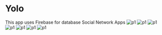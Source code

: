 # Yolo
This app uses Firebase for database
Social Network Apps
![p1](https://github.com/karleinstein/Yolo/blob/master/ReadMeImages/Picture1.png)
![p1](https://github.com/karleinstein/Yolo/blob/master/ReadMeImages/Picture2.png)
![p1](https://github.com/karleinstein/Yolo/blob/master/ReadMeImages/Picture3.png)
![p1](https://github.com/karleinstein/Yolo/blob/master/ReadMeImages/Picture4.png)
![p1](https://github.com/karleinstein/Yolo/blob/master/ReadMeImages/Picture5.png)
![p1](https://github.com/karleinstein/Yolo/blob/master/ReadMeImages/Picture6.png)
![p1](https://github.com/karleinstein/Yolo/blob/master/ReadMeImages/Picture7.png)
